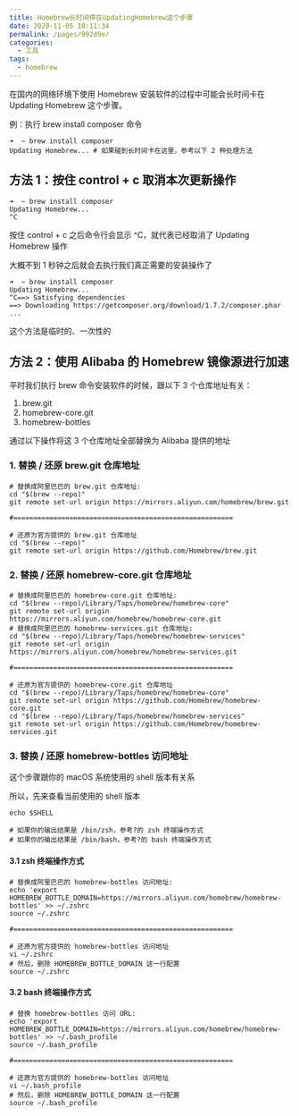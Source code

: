```yaml
---
title: Homebrew长时间停在UpdatingHomebrew这个步骤
date: 2020-11-05 18:11:34
permalink: /pages/992d9e/
categories:
  - 工具
tags:
  - homebrew
---
```


在国内的网络环境下使用 Homebrew 安装软件的过程中可能会长时间卡在 Updating Homebrew 这个步骤。

<!-- more -->

例：执行 brew install composer 命令

```shell
➜  ~ brew install composer
Updating Homebrew... # 如果碰到长时间卡在这里，参考以下 2 种处理方法
```

## 方法 1：按住 control + c 取消本次更新操作

```shell
➜  ~ brew install composer
Updating Homebrew...
^C
```

按住 control + c 之后命令行会显示 ^C，就代表已经取消了 Updating Homebrew 操作

大概不到 1 秒钟之后就会去执行我们真正需要的安装操作了

```shell
➜  ~ brew install composer
Updating Homebrew...
^C==> Satisfying dependencies
==> Downloading https://getcomposer.org/download/1.7.2/composer.phar
...
```

这个方法是临时的、一次性的

## 方法 2：使用 Alibaba 的 Homebrew 镜像源进行加速

平时我们执行 brew 命令安装软件的时候，跟以下 3 个仓库地址有关：

1. brew.git
2. homebrew-core.git
3. homebrew-bottles

通过以下操作将这 3 个仓库地址全部替换为 Alibaba 提供的地址

### 1. 替换 / 还原 brew.git 仓库地址

```shell
# 替换成阿里巴巴的 brew.git 仓库地址:
cd "$(brew --repo)"
git remote set-url origin https://mirrors.aliyun.com/homebrew/brew.git

#=======================================================

# 还原为官方提供的 brew.git 仓库地址
cd "$(brew --repo)"
git remote set-url origin https://github.com/Homebrew/brew.git
```

### 2. 替换 / 还原 homebrew-core.git 仓库地址

```shell
# 替换成阿里巴巴的 homebrew-core.git 仓库地址:
cd "$(brew --repo)/Library/Taps/homebrew/homebrew-core"
git remote set-url origin https://mirrors.aliyun.com/homebrew/homebrew-core.git
# 替换成阿里巴巴的 homebrew-services.git 仓库地址:
cd "$(brew --repo)/Library/Taps/homebrew/homebrew-services"
git remote set-url origin https://mirrors.aliyun.com/homebrew/homebrew-services.git

#=======================================================

# 还原为官方提供的 homebrew-core.git 仓库地址
cd "$(brew --repo)/Library/Taps/homebrew/homebrew-core"
git remote set-url origin https://github.com/Homebrew/homebrew-core.git
cd "$(brew --repo)/Library/Taps/homebrew/homebrew-services"
git remote set-url origin https://github.com/Homebrew/homebrew-services.git
```

### 3. 替换 / 还原 homebrew-bottles 访问地址

这个步骤跟你的 macOS 系统使用的 shell 版本有关系

所以，先来查看当前使用的 shell 版本

```shell
echo $SHELL

# 如果你的输出结果是 /bin/zsh，参考?的 zsh 终端操作方式
# 如果你的输出结果是 /bin/bash，参考?的 bash 终端操作方式
```

#### 3.1 zsh 终端操作方式

```shell
# 替换成阿里巴巴的 homebrew-bottles 访问地址:
echo 'export HOMEBREW_BOTTLE_DOMAIN=https://mirrors.aliyun.com/homebrew/homebrew-bottles' >> ~/.zshrc
source ~/.zshrc

#=======================================================

# 还原为官方提供的 homebrew-bottles 访问地址
vi ~/.zshrc
# 然后，删除 HOMEBREW_BOTTLE_DOMAIN 这一行配置
source ~/.zshrc
```

#### 3.2 bash 终端操作方式

```shell
# 替换 homebrew-bottles 访问 URL:
echo 'export HOMEBREW_BOTTLE_DOMAIN=https://mirrors.aliyun.com/homebrew/homebrew-bottles' >> ~/.bash_profile
source ~/.bash_profile

#=======================================================

# 还原为官方提供的 homebrew-bottles 访问地址
vi ~/.bash_profile
# 然后，删除 HOMEBREW_BOTTLE_DOMAIN 这一行配置
source ~/.bash_profile
```
